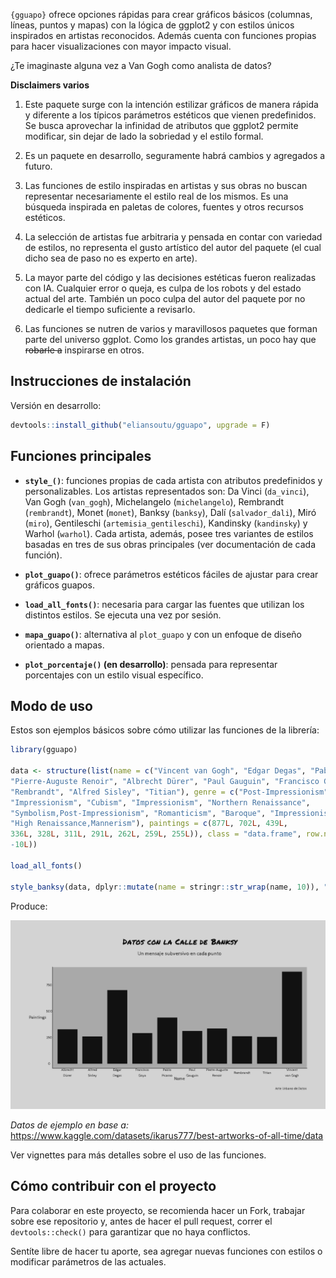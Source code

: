 
`{gguapo}` ofrece opciones rápidas para crear gráficos básicos (columnas, líneas, puntos y mapas) con la lógica de ggplot2 y con estilos únicos inspirados en artistas reconocidos. Además cuenta con funciones propias para hacer visualizaciones con mayor impacto visual.

¿Te imaginaste alguna vez a Van Gogh como analista de datos? 

**Disclaimers varios**

1. Este paquete surge con la intención estilizar gráficos de manera rápida y diferente a los típicos parámetros estéticos que vienen predefinidos. Se busca aprovechar la infinidad de atributos que ggplot2 permite modificar, sin dejar de lado la sobriedad y el estilo formal.

2. Es un paquete en desarrollo, seguramente habrá cambios y agregados a futuro.

3. Las funciones de estilo inspiradas en artistas y sus obras no buscan representar necesariamente el estilo real de los mismos. Es una búsqueda inspirada en paletas de colores, fuentes y otros recursos estéticos.

4. La selección de artistas fue arbitraria y pensada en contar con variedad de estilos, no representa el gusto artístico del autor del paquete (el cual dicho sea de paso no es experto en arte). 

5. La mayor parte del código y las decisiones estéticas fueron realizadas con IA. Cualquier error o queja, es culpa de los robots y del estado actual del arte. También un poco culpa del autor del paquete por no dedicarle el tiempo suficiente a revisarlo.

6. Las funciones se nutren de varios y maravillosos paquetes que forman parte del universo ggplot. Como los grandes artistas, un poco hay que ~~robarle a~~ inspirarse en otros.

## Instrucciones de instalación

Versión en desarrollo:

``` r
devtools::install_github("eliansoutu/gguapo", upgrade = F)
```

## Funciones principales

-   **`style_()`**: funciones propias de cada artista con atributos predefinidos y personalizables. Los artistas representados son: Da Vinci (`da_vinci`), Van Gogh (`van_gogh`), Michelangelo (`michelangelo`), Rembrandt (`rembrandt`), Monet (`monet`), Banksy (`banksy`), Dalí (`salvador_dali`), Miró (`miro`), Gentileschi (`artemisia_gentileschi`), Kandinsky (`kandinsky`) y Warhol (`warhol`). Cada artista, además, posee tres variantes de estilos basadas en tres de sus obras principales (ver documentación de cada función).

-   **`plot_guapo()`**: ofrece parámetros estéticos fáciles de ajustar para crear gráficos guapos.

-   **`load_all_fonts()`**: necesaria para cargar las fuentes que utilizan los distintos estilos. Se ejecuta una vez por sesión.

-   **`mapa_guapo()`**: alternativa al `plot_guapo` y con un enfoque de diseño orientado a mapas.

-   **`plot_porcentaje()` (en desarrollo)**: pensada para representar porcentajes con un estilo visual específico.


## Modo de uso

Estos son ejemplos básicos sobre cómo utilizar las funciones de la librería:

``` r
library(gguapo)

data <- structure(list(name = c("Vincent van Gogh", "Edgar Degas", "Pablo Picasso", 
"Pierre-Auguste Renoir", "Albrecht Dürer", "Paul Gauguin", "Francisco Goya", 
"Rembrandt", "Alfred Sisley", "Titian"), genre = c("Post-Impressionism", 
"Impressionism", "Cubism", "Impressionism", "Northern Renaissance", 
"Symbolism,Post-Impressionism", "Romanticism", "Baroque", "Impressionism", 
"High Renaissance,Mannerism"), paintings = c(877L, 702L, 439L, 
336L, 328L, 311L, 291L, 262L, 259L, 255L)), class = "data.frame", row.names = c(NA, 
-10L))

load_all_fonts()

style_banksy(data, dplyr::mutate(name = stringr::str_wrap(name, 10)), "name", "paintings", plot_type = "column")

```
Produce:

![](inst/resources/img/banksy.png)

*Datos de ejemplo en base a:* https://www.kaggle.com/datasets/ikarus777/best-artworks-of-all-time/data

Ver vignettes para más detalles sobre el uso de las funciones.

## Cómo contribuir con el proyecto

Para colaborar en este proyecto, se recomienda hacer un Fork, trabajar
sobre ese repositorio y, antes de hacer el pull request, correr el
`devtools::check()` para garantizar que no haya conflictos.

Sentíte libre de hacer tu aporte, sea agregar nuevas funciones con estilos o modificar parámetros de las actuales.
